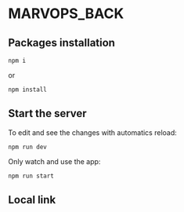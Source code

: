 # MARVOPS_BACK

## Packages installation
```
npm i
```
or
```
npm install
```


## Start the server

To edit and see the changes with automatics reload:
```
npm run dev
```

Only watch and use the app:
```
npm run start
```


## Local link

[localhost:3000]: localhost:3000